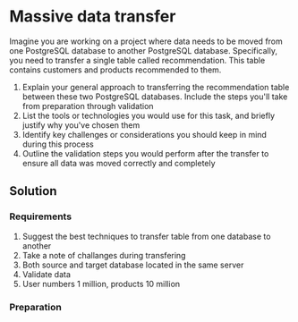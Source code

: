 <h1>Massive data transfer</h1>
<p>Imagine you are working on a project where data needs to be moved from one PostgreSQL database to another PostgreSQL database. Specifically, you need to transfer a single table called recommendation. This table contains customers and products recommended to them. </p>

<ol>
    <li>Explain your general approach to transferring the recommendation table between these two PostgreSQL databases. Include the steps you'll take from preparation through validation </li>
    <li>List the tools or technologies you would use for this task, and briefly justify why you've chosen them </li>
    <li>Identify key challenges or considerations you should keep in mind during this process </li>
    <li>Outline the validation steps you would perform after the transfer to ensure all data was moved correctly and completely </li>
</ol>

<h2>Solution</h2>
<h3>Requirements</h3>
<ol>
<li>Suggest the best techniques to transfer table from one database to another</li>
<li>Take a note of challanges during transfering</li>
<li>Both source and target database located in the same server</li>
<li>Validate data</li>
<li>User numbers 1 million, products 10 million</li>
</ol>
<h3>Preparation</h3>
<p></p>